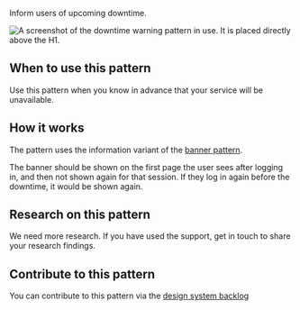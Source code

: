Inform users of upcoming downtime.

<img src="/public/images/patterns/downtime-warning.png" alt="A screenshot of the downtime warning pattern in use. It is placed directly above the H1." />

## When to use this pattern

Use this pattern when you know in advance that your service will be unavailable.

## How it works

The pattern uses the information variant of the [banner pattern](/components/banner/).

The banner should be shown on the first page the user sees after logging in, and then not shown again for that session. If they log in again before the downtime, it would be shown again.

## Research on this pattern

We need more research. If you have used the support, get in touch to share your research findings.

## Contribute to this pattern

You can contribute to this pattern via the [design system backlog](https://github.com/ministryofjustice/mojdt-design-system-backlog/issues/52)
